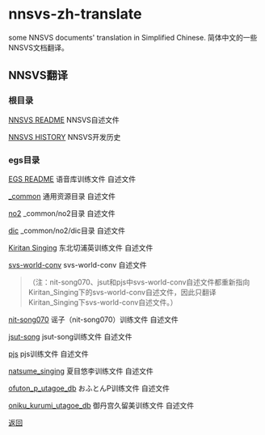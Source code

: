 # nnsvs-zh-translate
some NNSVS documents' translation in Simplified Chinese. 简体中文的一些NNSVS文档翻译。 

## NNSVS翻译

### 根目录

[NNSVS README](/nnsvs-zh-translate/nnsvs/README.html) NNSVS自述文件

[NNSVS HISTORY](/nnsvs-zh-translate/nnsvs/HISTORY.html) NNSVS开发历史

### egs目录

[EGS README](/nnsvs-zh-translate/nnsvs/egs-README.html) 语音库训练文件 自述文件

[_common](/nnsvs-zh-translate/nnsvs/egs-_common-README.html) 通用资源目录 自述文件

[no2](/nnsvs-zh-translate/nnsvs/egs-_common-no2-README.html) _common/no2目录 自述文件

[dic](/nnsvs-zh-translate/nnsvs/egs-_common-no2-dic-README.html) _common/no2/dic目录 自述文件

[Kiritan Singing](/nnsvs-zh-translate/nnsvs/egs-kiritan_singing-README.html) 东北切浦英训练文件 自述文件

[svs-world-conv](/nnsvs-zh-translate/nnsvs/egs-kiritan_singing-svs-world-conv-README.html) svs-world-conv 自述文件

> （注：nit-song070、jsut和pjs中svs-world-conv自述文件都重新指向Kiritan_Singing下的svs-world-conv自述文件，因此只翻译Kiritan_Singing下svs-world-conv自述文件。）

[nit-song070](/nnsvs-zh-translate/nnsvs/egs-nit-song070-README.html) 谣子（nit-song070）训练文件 自述文件 

[jsut-song](/nnsvs-zh-translate/nnsvs/egs-jsut-song-README.html) jsut-song训练文件 自述文件

[pjs](/nnsvs-zh-translate/nnsvs/egs-pjs-README.html) pjs训练文件 自述文件

[natsume_singing](/nnsvs-zh-translate/nnsvs/egs-natsume_singing-README.html) 夏目悠李训练文件 自述文件

[ofuton_p_utagoe_db](/nnsvs-zh-translate/nnsvs/egs-ofuton_p_utagoe_db-README.html) おふとんP训练文件 自述文件

[oniku_kurumi_utagoe_db](/nnsvs-zh-translate/nnsvs/egs-oniku_kurumi_utagoe_db-README.html) 御丹宫久留美训练文件 自述文件







[返回](/nnsvs-zh-traanslate/)